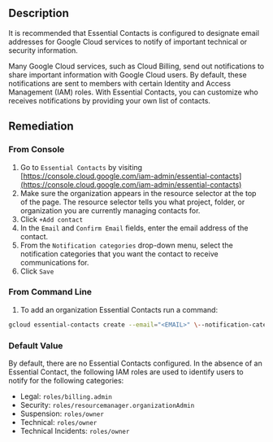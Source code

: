 ## Description

It is recommended that Essential Contacts is configured to designate email addresses for Google Cloud services to notify of important technical or security information.

Many Google Cloud services, such as Cloud Billing, send out notifications to share important information with Google Cloud users. By default, these notifications are sent to members with certain Identity and Access Management (IAM) roles. With Essential Contacts, you can customize who receives notifications by providing your own list of contacts.

## Remediation

### From Console

1. Go to `Essential Contacts` by visiting [https://console.cloud.google.com/iam-admin/essential-contacts](https://console.cloud.google.com/iam-admin/essential-contacts)
2. Make sure the organization appears in the resource selector at the top of the page. The resource selector tells you what project, folder, or organization you are currently managing contacts for.
3. Click `+Add contact`
4. In the `Email` and `Confirm Email` fields, enter the email address of the contact.
5. From the `Notification categories` drop-down menu, select the notification categories that you want the contact to receive communications for.
6. Click `Save`

### From Command Line

1. To add an organization Essential Contacts run a command:

```bash
gcloud essential-contacts create --email="<EMAIL>" \--notification-categories="<NOTIFICATION_CATEGORIES>" \--organization=<ORGANIZATION_ID>
```

### Default Value

By default, there are no Essential Contacts configured.
In the absence of an Essential Contact, the following IAM roles are used to identify users to notify for the following categories:

- Legal: `roles/billing.admin`
- Security: `roles/resourcemanager.organizationAdmin`
- Suspension: `roles/owner`
- Technical: `roles/owner`
- Technical Incidents: `roles/owner`
